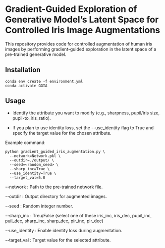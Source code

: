 # Gradient-Guided Exploration of Generative Model’s Latent Space for Controlled Iris Image Augmentations

This repository provides code for controlled augmentation of human iris images by performing gradient-guided exploration in the latent space of a pre-trained generative model.

## Installation
```
conda env create -f environment.yml
conda activate GGIA
```
## Usage

* Identify the attribute you want to modify (e.g., sharpness, pupil/iris size, pupil-to_iris_ratio).

* If you plan to use identity loss, set the --use_identity flag to True and specify the target value for the chosen attribute.

Example command:
```
python gradient_guided_iris_augmentation.py \
  --network=Network.pkl \
  --outdir=./output/ \
  --seed=<random_seed> \
  --sharp_inc=True \
  --use_identity=True \
  --target_val=5.0
```
--network : Path to the pre-trained network file.

--outdir : Output directory for augmented images.

--seed : Random integer number.

--sharp_inc : Treu/False (select one of these iris_inc, iris_dec, pupil_inc, puil_dec, sharp_inc, sharp_dec, pir_inc, pir_dec)

--use_identity : Enable identity loss during augmentation.

--target_val : Target value for the selected attribute.

